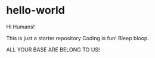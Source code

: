 # hello-world

Hi Humans!

This is just a starter repository
Coding is fun! Bleep bloop.

ALL YOUR BASE ARE BELONG TO US!
